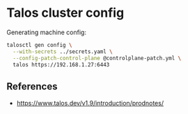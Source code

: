 # Talos cluster config

Generating machine config:

```bash
talosctl gen config \
  --with-secrets ../secrets.yaml \
  --config-patch-control-plane @controlplane-patch.yml \
  talos https://192.168.1.27:6443
```

## References

- https://www.talos.dev/v1.9/introduction/prodnotes/

